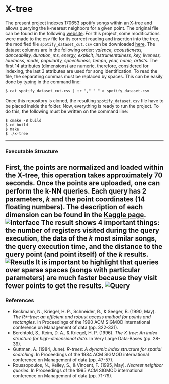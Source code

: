 # X-tree

The present project indexes 170653 spotify songs within an X-tree and allows querying the k-nearest neighbors for a given point.
The original file can be found in the following [website](https://www.kaggle.com/yamaerenay/spotify-dataset-19212020-160k-tracks). For this project, some modifications were made to the csv file for its correct reading and insertion into the tree, the modified file `spotify_dataset_cut.csv` can be downloaded [here](https://drive.google.com/file/d/1VmkI-7iu7XPfoQFpg2IYUA5UPH8JKy6f/view?usp=sharing).
The  dataset columns are in the following order: *valence, acousticness, danceability, duration_ms, energy, explicit, instrumentalness, key, liveness, loudness, mode, popularity, speechiness, tempo, year, name, artists*. The first 14 attributes (dimensions) are numeric, therefore, considered for indexing, the last 3 attributes are used for song identification. To read the file, the separating commas must be replaced by spaces. This can be easily done by typing in the command line:
```
$ cat spotify_dataset_cut.csv | tr "," " " > spotify_dataset.csv
```
Once this repository is cloned, the resulting `spotify_dataset.csv` file have to be placed inside the folder. Now, everything is ready to run the project. To do this, the following must be written on the command line:
```
$ cmake -B build
$ cd build
$ make
$ ./x-tree
```
---
### Executable Structure
First, the points are normalized and loaded within the X-tree, this operation takes approximately 70 seconds. Once the points are uploaded, one can perform the k-NN queries. Each query has 2 parameters, *k* and the point coordinates (14 floating numbers). The description of each dimension can be found in the [Kaggle page](https://www.kaggle.com/yamaerenay/spotify-dataset-19212020-160k-tracks). 
![Interface](https://cdn.discordapp.com/attachments/701598176263798834/790032684679430164/unknown.png)
The result shows 4 important things: the number of registers visited during the query execution, the data of the *k* most similar songs, the query execution time, and the distance to the query point (and point itself) of the *k* results.
![Resutls](https://cdn.discordapp.com/attachments/701598176263798834/790033005686161428/unknown.png)
It is important to highlight that queries over sparse spaces (songs with particular parameters) are much faster because they visit fewer points to get the results.
![Query](https://cdn.discordapp.com/attachments/701598176263798834/790033724132556820/unknown.png)
---
### References
- Beckmann, N., Kriegel, H. P., Schneider, R., & Seeger, B. (1990, May). *The R\*-tree: an efficient and robust access method for points and rectangles.* In Proceedings of the 1990 ACM SIGMOD international conference on Management of data (pp. 322-331).
- Berchtold, S., Keim, D. A., & Kriegel, H. P. (1996). *The X-tree: An index structure for high-dimensional data.* In Very Large Data-Bases (pp. 28-39).
- Guttman, A. (1984, June). *R-trees: A dynamic index structure for spatial searching*. In Proceedings of the 1984 ACM SIGMOD international conference on Management of data (pp. 47-57).
- Roussopoulos, N., Kelley, S., & Vincent, F. (1995, May). *Nearest neighbor queries*. In Proceedings of the 1995 ACM SIGMOD international conference on Management of data (pp. 71-79).
